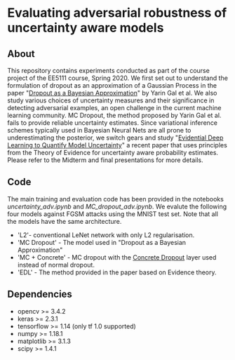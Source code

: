 # Evaluating adversarial robustness of uncertainty aware models
## About
This repository contains experiments conducted as part of the course project of the EE5111 course, Spring 2020. We first set out to understand the formulation of dropout as an approximation of a Gaussian Process in the paper "[Dropout as a Bayesian Approximation](http://proceedings.mlr.press/v48/gal16.pdf)" by Yarin Gal et al. We also study various choices of uncertainty measures and their significance in detecting adversarial examples, an open challenge in the current machine learning community. MC Dropout, the method proposed by Yarin Gal et al. fails to provide reliable uncertainty estimates. Since variational inference schemes typically used in Bayesian Neural Nets are all prone to underestimating the posterior, we switch gears and study "[Evidential Deep Learning to Quantify Model Uncertainty](https://papers.nips.cc/paper/7580-evidential-deep-learning-to-quantify-classification-uncertainty.pdf)"  a recent paper that uses principles from the Theory of Evidence for uncertainty aware probability estimates. Please refer to the Midterm and final presentations for more details.

## Code
The main training and evaluation code has been provided in the notebooks *uncertainty_adv.ipynb* and *MC_dropout_adv.ipynb*.  We evalute the following four models against FGSM attacks using the MNIST test set. Note that all the models have the same architecture.
  - 'L2'- conventional LeNet network with only L2 regularisation.
  - 'MC Dropout' - The model used in "Dropout as a Bayesian Approximation"
  - 'MC + Concrete' - MC dropout  with the [Concrete Dropout](https://arxiv.org/abs/1705.07832) layer used instead of normal dropout.
  - 'EDL' - The method provided in the paper based on Evidence theory.

## Dependencies
- opencv >= 3.4.2
- keras >= 2.3.1
- tensorflow >= 1.14 (only tf 1.0 supported)
- numpy >= 1.18.1
- matplotlib >= 3.1.3
- scipy >= 1.4.1



